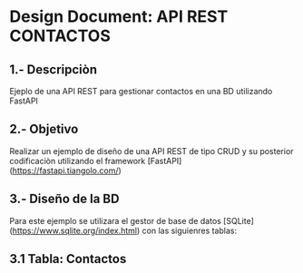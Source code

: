 # Design Document: API REST CONTACTOS

## 1.- Descripciòn 
Ejeplo de una API REST para gestionar contactos en una BD utilizando FastAPI

## 2.- Objetivo
Realizar un ejemplo de diseño de una API REST de tipo CRUD y su posterior codificaciòn utilizando el framework [FastAPI] (https://fastapi.tiangolo.com/)

## 3.- Diseño de la BD
Para este ejemplo se utilizara el gestor de base de datos [SQLite] (https://www.sqlite.org/index.html) con las siguienres tablas:

## 3.1 Tabla: Contactos

